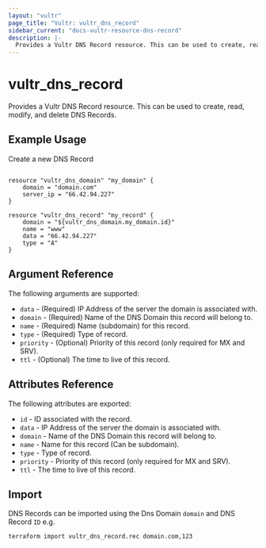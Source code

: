 ```yaml
---
layout: "vultr"
page_title: "Vultr: vultr_dns_record"
sidebar_current: "docs-vultr-resource-dns-record"
description: |-
  Provides a Vultr DNS Record resource. This can be used to create, read, modify, and delete DNS Records.
---
```


# vultr_dns_record

Provides a Vultr DNS Record resource. This can be used to create, read, modify, and delete DNS Records.

## Example Usage

Create a new DNS Record

```hcl

resource "vultr_dns_domain" "my_domain" {
	domain = "domain.com"
	server_ip = "66.42.94.227"
}

resource "vultr_dns_record" "my_record" {
	domain = "${vultr_dns_domain.my_domain.id}"
	name = "www"
	data = "66.42.94.227"
	type = "A"
}
```

## Argument Reference

The following arguments are supported:

* `data` - (Required) IP Address of the server the domain is associated with.
* `domain` - (Required) Name of the DNS Domain this record will belong to.
* `name` - (Required) Name (subdomain) for this record.
* `type` - (Required) Type of record.
* `priority` - (Optional) Priority of this record (only required for MX and SRV). 
* `ttl` - (Optional) The time to live of this record.

## Attributes Reference

The following attributes are exported:

* `id` - ID associated with the record.
* `data` - IP Address of the server the domain is associated with.
* `domain` - Name of the DNS Domain this record will belong to.
* `name` - Name for this record (Can be subdomain).
* `type` - Type of record.
* `priority` - Priority of this record (only required for MX and SRV). 
* `ttl` -  The time to live of this record.

## Import

DNS Records can be imported using the Dns Domain `domain` and DNS Record `ID` e.g.

```
terraform import vultr_dns_record.rec domain.com,123
```
